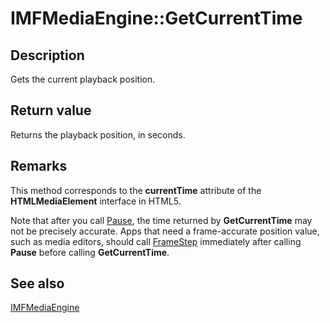 # IMFMediaEngine::GetCurrentTime

## Description

Gets the current playback position.

## Return value

Returns the playback position, in seconds.

## Remarks

This method corresponds to the **currentTime** attribute of the **HTMLMediaElement** interface in HTML5.

Note that after you call [Pause](https://learn.microsoft.com/windows/desktop/api/mfmediaengine/nf-mfmediaengine-imfmediaengine-pause), the time returned by **GetCurrentTime** may not be precisely accurate. Apps that need a frame-accurate position value, such as media editors, should call [FrameStep](https://learn.microsoft.com/windows/desktop/api/mfmediaengine/nf-mfmediaengine-imfmediaengineex-framestep) immediately after calling **Pause** before calling **GetCurrentTime**.

## See also

[IMFMediaEngine](https://learn.microsoft.com/windows/desktop/api/mfmediaengine/nn-mfmediaengine-imfmediaengine)